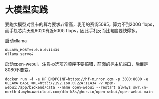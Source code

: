 # 大模型实践

要跑大模型对显卡的算力要求非常高，我用的赛扬5095，算力不到200G flops，而手机芯片天玑6020有近500G flops，因此手机反而比电脑要快得多。

启动ollama

```
OLLAMA_HOST=0.0.0.0:11434
ollama serve&
```

启动open-webui，注意-p选项的顺序不要搞错，前面的是主机端口，后面是8080不要变。

```
docker run -d -e HF_ENDPOINT=https://hf-mirror.com -p 3080:8080 -e OLLAMA_BASE_URL=http://192.168.0.224:11434 -v open-webui:/app/backend/data --name open-webui --restart always swr.cn-north-4.myhuaweicloud.com/ddn-k8s/ghcr.io/open-webui/open-webui:main
```
